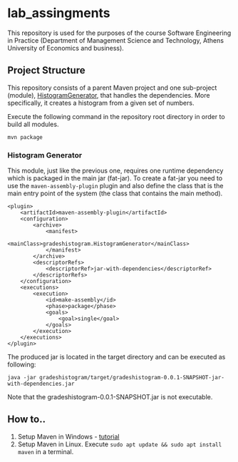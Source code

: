 # lab_assingments
This repository is used for the purposes of the course Software Engineering in Practice (Department of Management Science and Technology, Athens University of Economics and business).

## Project Structure
This repository consists of a parent Maven project and one sub-project (module), [HistogramGenerator](https://github.com/artemdou/lab_assingments/tree/development/seip2020_practical_assignments/gradeshistogram), that handles the dependencies. More specifically, it creates a histogram from a given set of numbers.

Execute the following command in the repository root directory in order to build all modules.
```
mvn package
```

### Histogram Generator
This module, just like the previous one, requires one runtime dependency which is packaged in the main jar (fat-jar). To create a fat-jar you need to use the ```maven-assembly-plugin``` plugin and also define the class that is the main entry point of the system (the class that contains the main method). 
```
<plugin>
	<artifactId>maven-assembly-plugin</artifactId>
	<configuration>
		<archive>
			<manifest>
			  <mainClass>gradeshistogram.HistogramGenerator</mainClass> 
			</manifest>
		</archive>
		<descriptorRefs>
			<descriptorRef>jar-with-dependencies</descriptorRef>
		</descriptorRefs>
	</configuration>
	<executions>
		<execution>
			<id>make-assembly</id>
			<phase>package</phase>
			<goals>
				<goal>single</goal>
			</goals>
		</execution>
	</executions>
</plugin>
```

The produced jar is located in the target directory and can be executed as following:
```
java -jar gradeshistogram/target/gradeshistogram-0.0.1-SNAPSHOT-jar-with-dependencies.jar
```
Note that the gradeshistogram-0.0.1-SNAPSHOT.jar is not executable. 

## How to..
1) Setup Maven in Windows - [tutorial](https://mkyong.com/maven/how-to-install-maven-in-windows/)
2) Setup Maven in Linux. Execute ```sudo apt update && sudo apt install maven``` in a terminal. 
